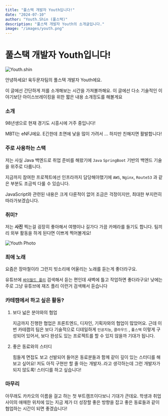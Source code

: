 ```yaml
---
title: "풀스택 개발자 Youth입니다!"
date: "2024-07-10"
author: "Youth.Shin (풀스택)"
description: "풀스택 개발자 Youth의 소개글입니다."
image: "/images/youth.png"
---
```


# 풀스택 개발자 Youth입니다!

![Youth.shin](/images/youth.png)

안녕하세요! 육두문자팀의 풀스택 개발자 Youth에요.

이 글에선 간단하게 저를 소개해보는 시간을 가져볼까해요. 이 글에선 다소 기술적인 이야기보단 아이스브레이킹을 위한 짧은 내용 소개정도를 해볼게요

### 소개

98년생으로 현재 경기도 시흥시에 거주 중입니다!

MBTI는 eNFJ에요. E긴한데 초면에 낯을 많이 가려서 … 하지만 친해지면 활발합니다!

### 주로 사용하는 스택

저는 사실 Java 백엔드로 취업 준비를 해왔기에 `Java` `SpringBoot` 기반의 백엔드 기술을 위주로 다룹니다. 

지금까지 참여한 프로젝트에선 인프라까지 담당해야했기에 `AWS`, `Nginx`, `Route53` 과 같은 부분도 조금씩 다룰 수 있습니다.

JavaScript와 관련된 내용은 크게 다룬적이 없어 조금은 걱정이지만, 최대한 부지런히 따라가보겠습니다.

### 취미?

저는 **사진** 찍는걸 굉장히 좋아해서 여행이나 길가다 가끔 카메라를 들기도 합니다. 팀끼리 외부 활동을 하게 된다면 이쁘게 찍어볼게요!

![Youth Photo](/images/youth1.jpeg)

### 최애 노래

요즘은 장마철이라 그런지 빗소리에 어울리는 노래를 듣는게 좋더라구요.

유튜브에 [`싸이월드 플리`](https://www.youtube.com/watch?v=TdAzSVJLlmg) 검색해서 듣는 편인데 새벽에 틀고 작업하면 좋더라구요! 낮에는 주로 그냥 유튜브에 재즈 플리 이런거 검색해서 듣습니다

### 카테캠에서 하고 싶은 활동?

1. 보다 넓은 분야와의 협업
    
    지금까지 진행한 협업은 프론트엔드, 디자인, 기획자와의 협업이 많았어요. 근데 이번 카테캠의 팀은 보다 기술적으로 디테일하게 `인공지능`, `클라우드` , `풀스택` 이렇게 구성되어 있어서, 보다 완성도 있는 프로젝트를 할 수 있지 않을까 기대가 됩니다.
    
2. 좋은 동료와의 스터디
    
    힘들게 면접도 보고 선발되어 들어온 동료분들과 함께 같이 깊이 있는 스터디를 해보고 싶어요! 저도 아직 구현만 할 줄 아는 개발자..라고 생각하는데 그런 개발자가 되지 않도록! 스터디를 하고 싶습니다!
    

### 마무리

아무래도 카카오의 이름을 걸고 하는 첫 부트캠프이다보니 기대가 큰데요. 학생과 취업 사이의 애매한 위치에 있는 지금 제가 더 성장할 좋은 방향을 잡고 좋은 동료들과 같이 협업하는 시간이 되면 좋겠습니다!

